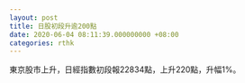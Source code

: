 ```yaml
---
layout: post
title: 日股初段升逾200點
date: 2020-06-04 08:11:39.000000000 +08:00
categories: rthk
---
```


東京股市上升，日經指數初段報22834點，上升220點，升幅1%。
